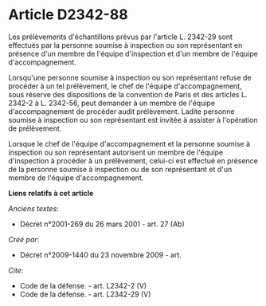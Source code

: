 # Article D2342-88

Les prélèvements d'échantillons prévus par l'article L. 2342-29 sont effectués par la personne soumise à inspection ou son
représentant en présence d'un membre de l'équipe d'inspection et d'un membre de l'équipe d'accompagnement. 

Lorsqu'une personne soumise à inspection ou son représentant refuse de procéder à un tel prélèvement, le chef de l'équipe
d'accompagnement, sous réserve des dispositions de la convention de Paris et des articles L. 2342-2 à L. 2342-56, peut
demander à un membre de l'équipe d'accompagnement de procéder audit prélèvement. Ladite personne soumise à inspection ou son
représentant est invitée à assister à l'opération de prélèvement. 

Lorsque le chef de l'équipe d'accompagnement et la personne soumise à inspection ou son représentant autorisent un membre de
l'équipe d'inspection à procéder à un prélèvement, celui-ci est effectué en présence de la personne soumise à inspection ou
de son représentant et d'un membre de l'équipe d'accompagnement.

**Liens relatifs à cet article**

_Anciens textes_:

  - Décret n°2001-269 du 26 mars 2001 - art. 27 (Ab)

_Créé par_:

  - Décret n°2009-1440 du 23 novembre 2009 - art.

_Cite_:

  - Code de la défense. - art. L2342-2 (V)
  - Code de la défense. - art. L2342-29 (V)
